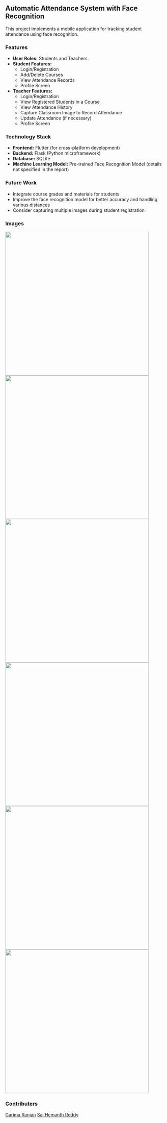 ## Automatic Attendance System with Face Recognition

This project implements a mobile application for tracking student attendance using face recognition.

###  Features

* **User Roles:** Students and Teachers
* **Student Features:**
    * Login/Registration
    * Add/Delete Courses
    * View Attendance Records
    * Profile Screen
* **Teacher Features:**
    * Login/Registration
    * View Registered Students in a Course
    * View Attendance History
    * Capture Classroom Image to Record Attendance
    * Update Attendance (if necessary)
    * Profile Screen

###  Technology Stack

* **Frontend:** Flutter (for cross-platform development)
* **Backend:** Flask (Python microframework)
* **Database:** SQLite
* **Machine Learning Model:** Pre-trained Face Recognition Model (details not specified in the report)

###  Future Work

* Integrate course grades and materials for students
* Improve the face recognition model for better accuracy and handling various distances
* Consider capturing multiple images during student registration

### Images

<img src="https://github.com/dshreddy/ARC/assets/127737097/b62bf0d4-5f75-4e9e-9d96-0f496b0cdac6" height="450px">
<img src="https://github.com/dshreddy/ARC/assets/127737097/f07e07a5-d804-4000-abfd-9e73bf2cfb59" height="450px">
<img src="https://github.com/dshreddy/ARC/assets/127737097/a9f07dd8-5195-4193-9173-80b82b46e733" height="450px">
<img src="https://github.com/dshreddy/ARC/assets/127737097/fe3f7d77-d023-46c3-996b-4b1cf01c7aab" height="450px">
<img src="https://github.com/dshreddy/ARC/assets/127737097/f94868f6-c818-4879-8213-a8224cdfed46" height="450px">
<img src="https://github.com/dshreddy/ARC/assets/127737097/2501efe4-1050-475b-93fd-f71dd75a139c" height="450px">

### Contributers
[Garima Ranjan](https://github.com/gr1310)
[Sai Hemanth Reddy](https://github.com/dshreddy/)
